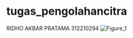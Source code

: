 # tugas_pengolahancitra
RIDHO AKBAR PRATAMA
312210294
![Figure_1](https://github.com/akbargabe/tugas_pengolahancitra/assets/115474016/3c1a6437-8e4a-44a8-aa07-ece553ce0f51)
